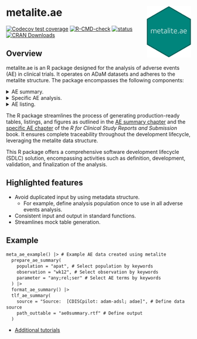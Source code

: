 # metalite.ae <img src="man/figures/logo.png" align="right" width="120" />

<!-- badges: start -->
[![Codecov test coverage](https://codecov.io/gh/Merck/metalite.ae/branch/main/graph/badge.svg)](https://app.codecov.io/gh/Merck/metalite.ae?branch=main)
[![R-CMD-check](https://github.com/Merck/metalite.ae/actions/workflows/R-CMD-check.yaml/badge.svg)](https://github.com/Merck/metalite.ae/actions/workflows/R-CMD-check.yaml)
[![status](https://tinyverse.netlify.com/badge/metalite.ae)](https://tinyverse.netlify.app/)
[![CRAN Downloads](https://cranlogs.r-pkg.org/badges/metalite.ae)](https://cran.r-project.org/package=metalite.ae)
<!-- badges: end -->

## Overview

metalite.ae is an R package designed for the analysis of adverse events (AE) in clinical trials. 
It operates on ADaM datasets and adheres to the metalite structure. 
The package encompasses the following components:

<details>
<summary>AE summary.</summary>
<img src="https://merck.github.io/metalite.ae/articles/fig/ae0summary.png" width="100%">
</details>
<details>
<summary>
Specific AE analysis.</summary>
<img src="https://merck.github.io/metalite.ae/articles/fig/ae0specific.png" width="100%">
</details>
<details>
<summary>AE listing.</summary>
<img src="https://merck.github.io/metalite.ae/articles/fig/ae0listing.png" width="100%">
</details>

The R package streamlines the process of generating production-ready tables, listings, and figures
as outlined in the [AE summary chapter](https://r4csr.org/tlf-ae-summary.html) and the
[specific AE chapter](https://r4csr.org/tlf-ae-specific.html) of the
_R for Clinical Study Reports and Submission_ book. 
It ensures complete traceability throughout the development lifecycle, leveraging the metalite data structure.

This R package offers a comprehensive software development lifecycle (SDLC) solution, 
encompassing activities such as definition, development, validation, and finalization of the analysis.

## Highlighted features

- Avoid duplicated input by using metadata structure.
  - For example, define analysis population once to use in all adverse events analysis.
- Consistent input and output in standard functions.
- Streamlines mock table generation.

## Example 

```
meta_ae_example() |> # Example AE data created using metalite
  prepare_ae_summary(
    population = "apat", # Select population by keywords
    observation = "wk12", # Select observation by keywords
    parameter = "any;rel;ser" # Select AE terms by keywords
  ) |>
  format_ae_summary() |>
  tlf_ae_summary(
    source = "Source:  [CDISCpilot: adam-adsl; adae]", # Define data source
    path_outtable = "ae0summary.rtf" # Define output
  )
```

- [Additional tutorials](https://merck.github.io/metalite.ae/articles/metalite-ae.html)

